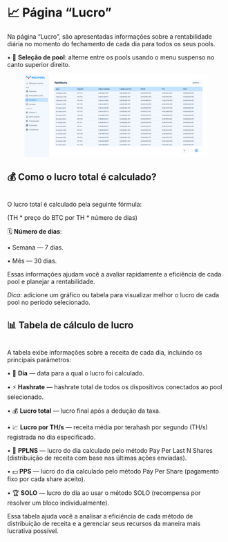 # 📈 Página “Lucro”

Na página “Lucro”, são apresentadas informações sobre a rentabilidade diária no momento do fechamento de cada dia para todos os seus pools.

• 🔽 **Seleção de pool**: alterne entre os pools usando o menu suspenso no canto superior direito.

<figure><img src="../../.gitbook/assets/Снимок экрана 2025-02-05 180500.png" alt=""><figcaption></figcaption></figure>

## **💰 Como o lucro total é calculado?**

\
O lucro total é calculado pela seguinte fórmula:

(TH \* preço do BTC por TH \* número de dias)

🗓️ **Número de dias**:

• Semana — 7 dias.

• Mês — 30 dias.

Essas informações ajudam você a avaliar rapidamente a eficiência de cada pool e planejar a rentabilidade.

_Dica:_ adicione um gráfico ou tabela para visualizar melhor o lucro de cada pool no período selecionado.

## 📊 Tabela de cálculo de lucro

\
A tabela exibe informações sobre a receita de cada dia, incluindo os principais parâmetros:

• 📅 **Dia** — data para a qual o lucro foi calculado.

• ⚡ **Hashrate** — hashrate total de todos os dispositivos conectados ao pool selecionado.

• 💰 **Lucro total** — lucro final após a dedução da taxa.

• 📈 **Lucro por TH/s** — receita média por terahash por segundo (TH/s) registrada no dia especificado.

• 🔄 **PPLNS** — lucro do dia calculado pelo método Pay Per Last N Shares (distribuição de receita com base nas últimas ações enviadas).

• 💵 **PPS** — lucro do dia calculado pelo método Pay Per Share (pagamento fixo por cada share aceito).

• 🏆 **SOLO** — lucro do dia ao usar o método SOLO (recompensa por resolver um bloco individualmente).

Essa tabela ajuda você a analisar a eficiência de cada método de distribuição de receita e a gerenciar seus recursos da maneira mais lucrativa possível.

